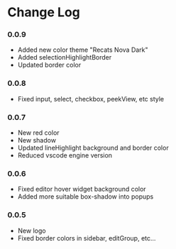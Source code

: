 # Change Log

### 0.0.9
- Added new color theme "Recats Nova Dark"
- Added selectionHighlightBorder 
- Updated border color

### 0.0.8
- Fixed input, select, checkbox, peekView, etc style

### 0.0.7
- New red color
- New shadow
- Updated lineHighlight background and border color
- Reduced vscode engine version

### 0.0.6
- Fixed editor hover widget background color
- Added more suitable box-shadow into popups

### 0.0.5
- New logo
- Fixed border colors in sidebar, editGroup, etc...
